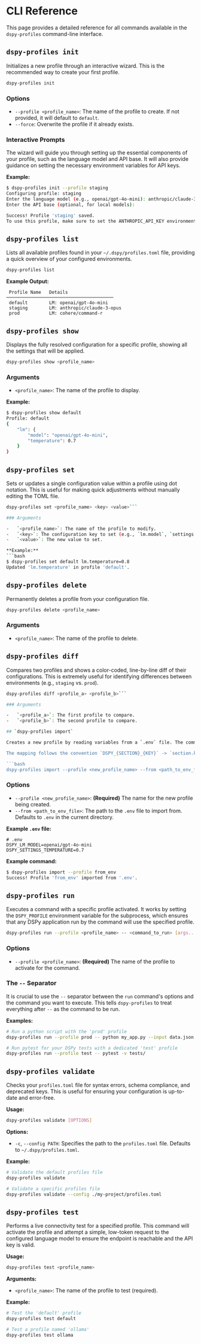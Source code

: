# CLI Reference

This page provides a detailed reference for all commands available in the `dspy-profiles` command-line interface.

## `dspy-profiles init`

Initializes a new profile through an interactive wizard. This is the recommended way to create your first profile.

```bash
dspy-profiles init
```

### Options

-   `--profile <profile_name>`: The name of the profile to create. If not provided, it will default to `default`.
-   `--force`: Overwrite the profile if it already exists.

### Interactive Prompts

The wizard will guide you through setting up the essential components of your profile, such as the language model and API base. It will also provide guidance on setting the necessary environment variables for API keys.

**Example:**
```bash
$ dspy-profiles init --profile staging
Configuring profile: staging
Enter the language model (e.g., openai/gpt-4o-mini): anthropic/claude-3-opus
Enter the API base (optional, for local models):

Success! Profile 'staging' saved.
To use this profile, make sure to set the ANTHROPIC_API_KEY environment variable.
```

## `dspy-profiles list`

Lists all available profiles found in your `~/.dspy/profiles.toml` file, providing a quick overview of your configured environments.

```bash
dspy-profiles list
```

**Example Output:**
```
 Profile Name   Details
────────────────────────────────────────
 default        LM: openai/gpt-4o-mini
 staging        LM: anthropic/claude-3-opus
 prod           LM: cohere/command-r
```

## `dspy-profiles show`

Displays the fully resolved configuration for a specific profile, showing all the settings that will be applied.

```bash
dspy-profiles show <profile_name>
```

### Arguments

-   `<profile_name>`: The name of the profile to display.

**Example:**
```bash
$ dspy-profiles show default
Profile: default
{
    "lm": {
        "model": "openai/gpt-4o-mini",
        "temperature": 0.7
    }
}
```

## `dspy-profiles set`

Sets or updates a single configuration value within a profile using dot notation. This is useful for making quick adjustments without manually editing the TOML file.

```bash
dspy-profiles set <profile_name> <key> <value>```

### Arguments

-   `<profile_name>`: The name of the profile to modify.
-   `<key>`: The configuration key to set (e.g., `lm.model`, `settings.temperature`).
-   `<value>`: The new value to set.

**Example:**
```bash
$ dspy-profiles set default lm.temperature=0.8
Updated 'lm.temperature' in profile 'default'.
```

## `dspy-profiles delete`

Permanently deletes a profile from your configuration file.

```bash
dspy-profiles delete <profile_name>
```

### Arguments

-   `<profile_name>`: The name of the profile to delete.

## `dspy-profiles diff`

Compares two profiles and shows a color-coded, line-by-line diff of their configurations. This is extremely useful for identifying differences between environments (e.g., `staging` vs. `prod`).

```bash
dspy-profiles diff <profile_a> <profile_b>```

### Arguments

-   `<profile_a>`: The first profile to compare.
-   `<profile_b>`: The second profile to compare.

## `dspy-profiles import`

Creates a new profile by reading variables from a `.env` file. The command looks for variables with a `DSPY_` prefix and maps them to the profile's configuration.

The mapping follows the convention `DSPY_{SECTION}_{KEY}` -> `section.key`. For example, `DSPY_LM_MODEL` becomes `lm.model`.

```bash
dspy-profiles import --profile <new_profile_name> --from <path_to_env_file>
```

### Options

-   `--profile <new_profile_name>`: **(Required)** The name for the new profile being created.
-   `--from <path_to_env_file>`: The path to the `.env` file to import from. Defaults to `.env` in the current directory.

**Example `.env` file:**
```dotenv
# .env
DSPY_LM_MODEL=openai/gpt-4o-mini
DSPY_SETTINGS_TEMPERATURE=0.7
```

**Example command:**
```bash
$ dspy-profiles import --profile from_env
Success! Profile 'from_env' imported from '.env'.
```

## `dspy-profiles run`

Executes a command with a specific profile activated. It works by setting the `DSPY_PROFILE` environment variable for the subprocess, which ensures that any DSPy application run by the command will use the specified profile.

```bash
dspy-profiles run --profile <profile_name> -- <command_to_run> [args...]
```

### Options

-   `--profile <profile_name>`: **(Required)** The name of the profile to activate for the command.

### The `--` Separator

It is crucial to use the `--` separator between the `run` command's options and the command you want to execute. This tells `dspy-profiles` to treat everything after `--` as the command to be run.

**Examples:**

```bash
# Run a python script with the 'prod' profile
dspy-profiles run --profile prod -- python my_app.py --input data.json

# Run pytest for your DSPy tests with a dedicated 'test' profile
dspy-profiles run --profile test -- pytest -v tests/
```


## `dspy-profiles validate`

Checks your `profiles.toml` file for syntax errors, schema compliance, and deprecated keys. This is useful for ensuring your configuration is up-to-date and error-free.

**Usage:**

```bash
dspy-profiles validate [OPTIONS]
```

**Options:**

*   `-c`, `--config PATH`: Specifies the path to the `profiles.toml` file. Defaults to `~/.dspy/profiles.toml`.

**Example:**

```bash
# Validate the default profiles file
dspy-profiles validate

# Validate a specific profiles file
dspy-profiles validate --config ./my-project/profiles.toml
```

## `dspy-profiles test`

Performs a live connectivity test for a specified profile. This command will activate the profile and attempt a simple, low-token request to the configured language model to ensure the endpoint is reachable and the API key is valid.

**Usage:**

```bash
dspy-profiles test <profile_name>
```

**Arguments:**

*   `<profile_name>`: The name of the profile to test (required).

**Example:**

```bash
# Test the 'default' profile
dspy-profiles test default

# Test a profile named 'ollama'
dspy-profiles test ollama
```

